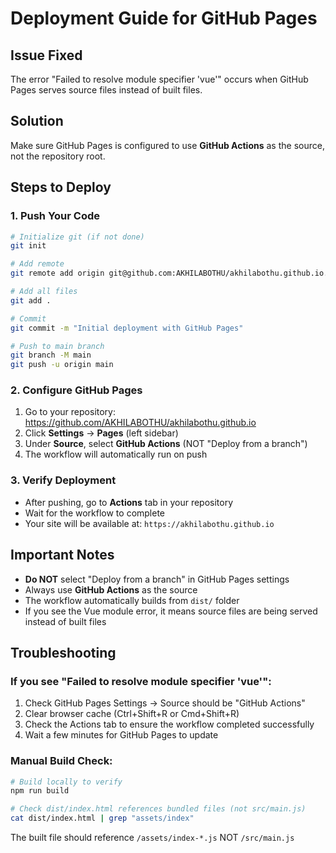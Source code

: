 # Deployment Guide for GitHub Pages

## Issue Fixed

The error "Failed to resolve module specifier 'vue'" occurs when GitHub Pages serves source files instead of built files.

## Solution

Make sure GitHub Pages is configured to use **GitHub Actions** as the source, not the repository root.

## Steps to Deploy

### 1. Push Your Code

```bash
# Initialize git (if not done)
git init

# Add remote
git remote add origin git@github.com:AKHILABOTHU/akhilabothu.github.io.git

# Add all files
git add .

# Commit
git commit -m "Initial deployment with GitHub Pages"

# Push to main branch
git branch -M main
git push -u origin main
```

### 2. Configure GitHub Pages

1. Go to your repository: https://github.com/AKHILABOTHU/akhilabothu.github.io
2. Click **Settings** → **Pages** (left sidebar)
3. Under **Source**, select **GitHub Actions** (NOT "Deploy from a branch")
4. The workflow will automatically run on push

### 3. Verify Deployment

- After pushing, go to **Actions** tab in your repository
- Wait for the workflow to complete
- Your site will be available at: `https://akhilabothu.github.io`

## Important Notes

- **Do NOT** select "Deploy from a branch" in GitHub Pages settings
- Always use **GitHub Actions** as the source
- The workflow automatically builds from `dist/` folder
- If you see the Vue module error, it means source files are being served instead of built files

## Troubleshooting

### If you see "Failed to resolve module specifier 'vue'":

1. Check GitHub Pages Settings → Source should be "GitHub Actions"
2. Clear browser cache (Ctrl+Shift+R or Cmd+Shift+R)
3. Check the Actions tab to ensure the workflow completed successfully
4. Wait a few minutes for GitHub Pages to update

### Manual Build Check:

```bash
# Build locally to verify
npm run build

# Check dist/index.html references bundled files (not src/main.js)
cat dist/index.html | grep "assets/index"
```

The built file should reference `/assets/index-*.js` NOT `/src/main.js`

